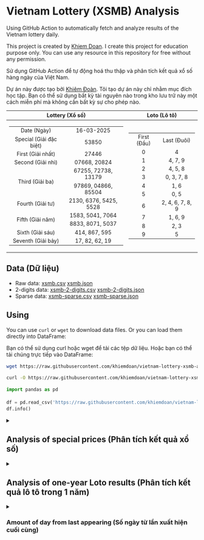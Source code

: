 # Vietnam Lottery (XSMB) Analysis

Using GitHub Action to automatically fetch and analyze results of the Vietnam lottery daily.

This project is created by [Khiem Doan](https://github.com/khiemdoan). I create this project for education purpose only. You can use any resource in this repository for free without any permission.

Sử dụng GitHub Action để tự động hoá thu thập và phân tích kết quả xổ số hàng ngày của Việt Nam.

Dự án này được tạo bởi [Khiêm Đoàn](https://github.com/khiemdoan). Tôi tạo dự án này chỉ nhằm mục đích học tập. Bạn có thể sử dụng bất kỳ tài nguyên nào trong kho lưu trữ này một cách miễn phí mà không cần bất kỳ sự cho phép nào.

| Lottery (Xổ số) | Loto (Lô tô) |
| :------------: | :----------: |
| <table><tr><td>Date (Ngày)</td><td>16-03-2025</td></tr><tr><td>Special (Giải đặc biệt)</td><td>53850</td></tr><tr><td>First (Giải nhất)</td><td>27446</td></tr><tr><td>Second (Giải nhì)</td><td>07668, 20824</td></tr><tr><td rowspan="2">Third (Giải ba)</td><td>67255, 72738, 13179</td></tr><tr><td>97869, 04866, 85504</td></tr><tr><td>Fourth (Giải tư)</td><td>2130, 6376, 5425, 5528</td></tr><tr><td rowspan="2">Fifth (Giải năm)</td><td>1583, 5041, 7064</td></tr><tr><td>8833, 8071, 5037</td></tr><tr><td>Sixth (Giải sáu)</td><td>414, 867, 595</td></tr><tr><td>Seventh (Giải bảy)</td><td>17, 82, 62, 19</td></tr></table> | <table><tr><td>First (Đầu)</td><td>Last (Đuôi)</td></tr><tr><td>0</td><td>4</td></tr><tr><td>1</td><td>4, 7, 9</td></tr><tr><td>2</td><td>4, 5, 8</td></tr><tr><td>3</td><td>0, 3, 7, 8</td></tr><tr><td>4</td><td>1, 6</td></tr><tr><td>5</td><td>0, 5</td></tr><tr><td>6</td><td>2, 4, 6, 7, 8, 9</td></tr><tr><td>7</td><td>1, 6, 9</td></tr><tr><td>8</td><td>2, 3</td></tr><tr><td>9</td><td>5</td></tr></table> |

## Data (Dữ liệu)

* Raw data: [xsmb.csv](https://raw.githubusercontent.com/khiemdoan/vietnam-lottery-xsmb-analysis/refs/heads/main/data/xsmb.csv) [xsmb.json](https://raw.githubusercontent.com/khiemdoan/vietnam-lottery-xsmb-analysis/refs/heads/main/data/xsmb.json)
* 2-digits data: [xsmb-2-digits.csv](https://raw.githubusercontent.com/khiemdoan/vietnam-lottery-xsmb-analysis/refs/heads/main/data/xsmb-2-digits.csv) [xsmb-2-digits.json](https://raw.githubusercontent.com/khiemdoan/vietnam-lottery-xsmb-analysis/refs/heads/main/data/xsmb-2-digits.json)
* Sparse data: [xsmb-sparse.csv](https://raw.githubusercontent.com/khiemdoan/vietnam-lottery-xsmb-analysis/refs/heads/main/data/xsmb-sparse.csv) [xsmb-sparse.json](https://raw.githubusercontent.com/khiemdoan/vietnam-lottery-xsmb-analysis/refs/heads/main/data/xsmb-sparse.json)

## Using

You can use `curl` or `wget` to download data files. Or you can load them directly into DataFrame:

Bạn có thể sử dụng curl hoặc wget để tải các tệp dữ liệu. Hoặc bạn có thể tải chúng trực tiếp vào DataFrame:

```sh
wget https://raw.githubusercontent.com/khiemdoan/vietnam-lottery-xsmb-analysis/refs/heads/main/data/xsmb.csv
```

```sh
curl -O https://raw.githubusercontent.com/khiemdoan/vietnam-lottery-xsmb-analysis/refs/heads/main/data/xsmb-2-digits.csv
```

```python
import pandas as pd

df = pd.read_csv('https://raw.githubusercontent.com/khiemdoan/vietnam-lottery-xsmb-analysis/refs/heads/main/data/xsmb-sparse.csv')
df.info()
```

<details>
  <summary><h2>Analysis of special prices (Phân tích kết quả xổ số)</h2></summary>
  <h3>Amount of day from last appearing (Số ngày từ lần xuất hiện cuối cùng)</h3>

  ![Delta](images/special_delta.jpg)

  <h3>Top 10 amount of day from last appearing (Top 10 số lâu chưa xuất hiện)</h3>

  ![Delta top 10](images/special_delta_top_10.jpg)
</details>

<details>
  <summary><h2>Analysis of one-year Loto results (Phân tích kết quả lô tô trong 1 năm)</h2></summary>

  Max: 126. Min: 61.

  Mean: 97.47. Standard deviation: 10.85.

  <h3>Detail (Chi tiết)</h3>

  ![Detail](images/heatmap.jpg)

  <h3>Top 10</h3>

  ![Top 10](images/top-10.jpg)

  <h3>Distribution (Phân bổ)</h3>

  ![Distribution](images/distribution.jpg)
</details>

<details>
  <summary><h3>Amount of day from last appearing (Số ngày từ lần xuất hiện cuối cùng)</h2></summary>

  ![Delta](images/delta.jpg)

  <h3>Top 10 amount of day from last appearing (Top 10 số lâu chưa xuất hiện)</h3>

  ![Delta top 10](images/delta_top_10.jpg)
</details>